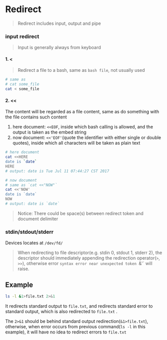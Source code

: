 Redirect
===

> Redirect includes input, output and pipe

### input redirect

> Input is generally always from keyboard

#### 1. <

> Redirect a file to a bash, same as `bash file`, not usually used

```bash
# same as 
# cat some_file
cat < some_file
```

#### 2. <<

The content will be regarded as a file content, same as do something with the file contains such content
 
1. here document: `<<EOF`, inside which bash calling is allowed, and the output is taken as the embed string
2. now document: `<<'EOF'`(quote the identifier with either single or double quotes), inside which all characters will be taken as plain text

```bash
# here document
cat <<HERE
date is `date`
HERE
# output: date is Tue Jul 11 07:44:27 CST 2017

# now document
# same as `cat <<"NOW"`
cat <<'NOW'
date is `date`
NOW
# output: date is `date`
```

> Notice: There could be space(s) between redirect token and document delimiter

### stdin/stdout/stderr

Devices locates at `/dev/fd/`

> When redirecting to file descriptor(e.g. stdin 0, stdout 1, stderr 2), the descriptor should immediately appending the redirection operator(`>`, `>>`), otherwise error `syntax error near unexpected token `&'` will raise.

## Example

```bash
ls -l &1>file.txt 2>&1
```

It redirects standard output to `file.txt`, and redirects standard error to standard output, which is also redirected to `file.txt` .

The `2>&1` should be behind standard output redirection(`&1>file.txt`), otherwise, when error occurs from previous command(`ls -l` in this example), it will have no idea to redirect errors to `file.txt`

